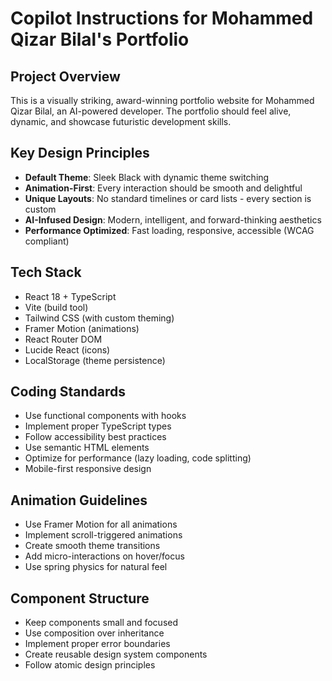 # Copilot Instructions for Mohammed Qizar Bilal's Portfolio

<!-- Use this file to provide workspace-specific custom instructions to Copilot. For more details, visit https://code.visualstudio.com/docs/copilot/copilot-customization#_use-a-githubcopilotinstructionsmd-file -->

## Project Overview
This is a visually striking, award-winning portfolio website for Mohammed Qizar Bilal, an AI-powered developer. The portfolio should feel alive, dynamic, and showcase futuristic development skills.

## Key Design Principles
- **Default Theme**: Sleek Black with dynamic theme switching
- **Animation-First**: Every interaction should be smooth and delightful
- **Unique Layouts**: No standard timelines or card lists - every section is custom
- **AI-Infused Design**: Modern, intelligent, and forward-thinking aesthetics
- **Performance Optimized**: Fast loading, responsive, accessible (WCAG compliant)

## Tech Stack
- React 18 + TypeScript
- Vite (build tool)
- Tailwind CSS (with custom theming)
- Framer Motion (animations)
- React Router DOM
- Lucide React (icons)
- LocalStorage (theme persistence)

## Coding Standards
- Use functional components with hooks
- Implement proper TypeScript types
- Follow accessibility best practices
- Use semantic HTML elements
- Optimize for performance (lazy loading, code splitting)
- Mobile-first responsive design

## Animation Guidelines
- Use Framer Motion for all animations
- Implement scroll-triggered animations
- Create smooth theme transitions
- Add micro-interactions on hover/focus
- Use spring physics for natural feel

## Component Structure
- Keep components small and focused
- Use composition over inheritance
- Implement proper error boundaries
- Create reusable design system components
- Follow atomic design principles
